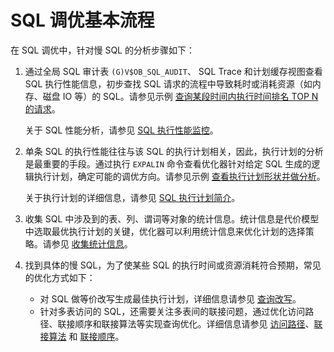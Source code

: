 # SQL 调优基本流程

在 SQL 调优中，针对慢 SQL 的分析步骤如下：

1. 通过全局 SQL 审计表 `(G)V$OB_SQL_AUDIT`、 SQL Trace 和计划缓存视图查看 SQL 执行性能信息，初步查找 SQL 请求的流程中导致耗时或消耗资源（如内存、磁盘 IO 等）的 SQL。请参见示例 [查询某段时间内执行时间排名 TOP N 的请求](300.monitor-sql-execution-performance/400.sql-performance-analysis-example/1000.query-the-top-n-requests-with-the-most-execution-time.md)。

   关于 SQL 性能分析，请参见 [SQL 执行性能监控](300.monitor-sql-execution-performance/100.gv-ob-sql-audit.md)。

2. 单条 SQL 的执行性能往往与该 SQL 的执行计划相关，因此，执行计划的分析是最重要的手段。通过执行 `EXPALIN` 命令查看优化器针对给定 SQL 生成的逻辑执行计划，确定可能的调优方向。请参见示例 [查看执行计划形状并做分析](300.monitor-sql-execution-performance/400.sql-performance-analysis-example/300.view-and-analyze-the-execution-plan.md)。

   关于执行计划的详细信息，请参见 [SQL 执行计划简介](../200.sql-execution-plan/100.introduction-to-sql-execution-plans.md)。

3. 收集 SQL 中涉及到的表、列、谓词等对象的统计信息。统计信息是代价模型中选取最优执行计划的关键，优化器可以利用统计信息来优化计划的选择策略。请参见 [收集统计信息](400.optimizer-statistics/100.statistics-overview.md)。

4. 找到具体的慢 SQL，为了使某些 SQL 的执行时间或资源消耗符合预期，常见的优化方式如下：
   * 对 SQL 做等价改写生成最佳执行计划，详细信息请参见 [查询改写](500.query-rewrite/100.query-rewrite-overview.md)。
   * 针对多表访问的 SQL，还需要关注多表间的联接问题，通过优化访问路径、联接顺序和联接算法等实现查询优化。详细信息请参见 [访问路径](600.query-optimization/100.access-path/100.access-path-overview.md)、[联接算法](600.query-optimization/200.join-algorithm/200.join-algorithm.md) 和 [联接顺序](600.query-optimization/200.join-algorithm/300.join-order.md)。
